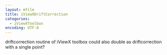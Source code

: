 ```yaml
---
layout: mfile
title: iViewXDriftCorrection
categories:
  - iViewXToolbox
encoding: UTF-8
---
```


driftcorrection routine of iViewX toolbox
could also double as driftcorrection with a single point?